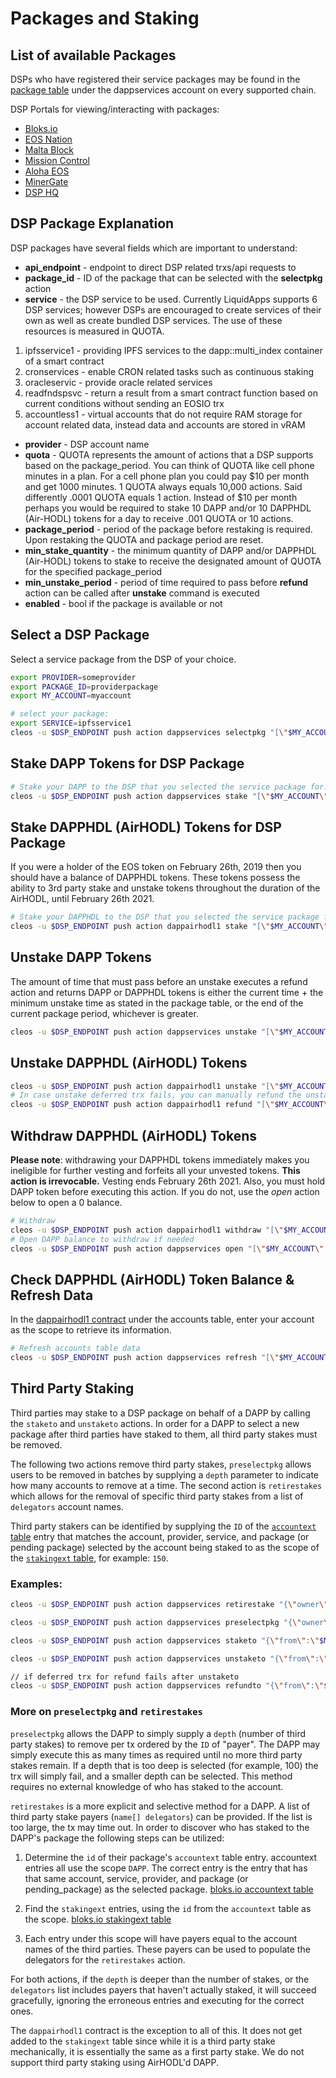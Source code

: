 Packages and Staking
====================

## List of available Packages
DSPs who have registered their service packages may be found in the [package table](https://bloks.io/account/dappservices?loadContract=true&tab=Tables&account=dappservices&scope=dappservices&limit=100&table=package) under the dappservices account on every supported chain.  

DSP Portals for viewing/interacting with packages:

* [Bloks.io](https://bloks.io/dsp)
* [EOS Nation](https://dsp.eosnation.io/)
* [Malta Block](https://dsp.maltablock.org/)
* [Mission Control](https://dsp.mest.net)
* [Aloha EOS](https://dsps.io/)
* [MinerGate](https://minergate.com/eos-vram-providers)
* [DSP HQ](https://dsphq.io/)

## DSP Package Explanation
DSP packages have several fields which are important to understand:

* **api_endpoint** - endpoint to direct DSP related trxs/api requests to
* **package_id** - ID of the package that can be selected with the **selectpkg** action
* **service** - the DSP service to be used.  Currently LiquidApps supports 6 DSP services; however DSPs are encouraged to create services of their own as well as create bundled DSP services.  The use of these resources is measured in QUOTA.
 1. ipfsservice1 - providing IPFS services to the dapp::multi_index container of a smart contract
 2. cronservices - enable CRON related tasks such as continuous staking
 3. oracleservic - provide oracle related services
 4. readfndspsvc - return a result from a smart contract function based on current conditions without sending an EOSIO trx
 5. accountless1 - virtual accounts that do not require RAM storage for account related data, instead data and accounts are stored in vRAM
* **provider** - DSP account name
* **quota** - QUOTA represents the amount of actions that a DSP supports based on the package_period. You can think of QUOTA like cell phone minutes in a plan.  For a cell phone plan you could pay $10 per month and get 1000 minutes.  1 QUOTA always equals 10,000 actions.  Said differently .0001 QUOTA equals 1 action.  Instead of $10 per month perhaps you would be required to stake 10 DAPP and/or 10 DAPPHDL (Air-HODL) tokens for a day to receive .001 QUOTA or 10 actions.
* **package_period** - period of the package before restaking is required. Upon restaking the QUOTA and package period are reset.
* **min_stake_quantity** - the minimum quantity of DAPP and/or DAPPHDL (Air-HODL) tokens to stake to receive the designated amount of QUOTA for the specified package_period
* **min_unstake_period** - period of time required to pass before **refund** action can be called after **unstake** command is executed
* **enabled** - bool if the package is available or not

## Select a DSP Package
Select a service package from the DSP of your choice.

```bash
export PROVIDER=someprovider
export PACKAGE_ID=providerpackage
export MY_ACCOUNT=myaccount

# select your package: 
export SERVICE=ipfsservice1
cleos -u $DSP_ENDPOINT push action dappservices selectpkg "[\"$MY_ACCOUNT\",\"$PROVIDER\",\"$SERVICE\",\"$PACKAGE_ID\"]" -p $MY_ACCOUNT@active
```

## Stake DAPP Tokens for DSP Package
```bash
# Stake your DAPP to the DSP that you selected the service package for:
cleos -u $DSP_ENDPOINT push action dappservices stake "[\"$MY_ACCOUNT\",\"$PROVIDER\",\"$SERVICE\",\"50.0000 DAPP\"]" -p $MY_ACCOUNT@active
```

## Stake DAPPHDL (AirHODL) Tokens for DSP Package
If you were a holder of the EOS token on February 26th, 2019 then you should have a balance of DAPPHDL tokens.  These tokens possess the ability to 3rd party stake and unstake tokens throughout the duration of the AirHODL, until February 26th 2021.
```bash
# Stake your DAPPHDL to the DSP that you selected the service package for:
cleos -u $DSP_ENDPOINT push action dappairhodl1 stake "[\"$MY_ACCOUNT\",\"$PROVIDER\",\"$SERVICE\",\"50.0000 DAPPHDL\"]" -p $MY_ACCOUNT@active
```

## Unstake DAPP Tokens
The amount of time that must pass before an unstake executes a refund action and returns DAPP or DAPPHDL tokens is either the current time + the minimum unstake time as stated in the package table, or the end of the current package period, whichever is greater.
```bash
cleos -u $DSP_ENDPOINT push action dappservices unstake "[\"$MY_ACCOUNT\",\"$PROVIDER\",\"$SERVICE\",\"50.0000 DAPP\"]" -p $MY_ACCOUNT@active
```

## Unstake DAPPHDL (AirHODL) Tokens
```bash
cleos -u $DSP_ENDPOINT push action dappairhodl1 unstake "[\"$MY_ACCOUNT\",\"$PROVIDER\",\"$SERVICE\",\"50.0000 DAPPHDL\"]" -p $MY_ACCOUNT@active
# In case unstake deferred trx fails, you can manually refund the unstaked tokens:
cleos -u $DSP_ENDPOINT push action dappairhodl1 refund "[\"$MY_ACCOUNT\",\"$PROVIDER\",\"$SERVICE\"]" -p $MY_ACCOUNT@active
```

## Withdraw DAPPHDL (AirHODL) Tokens
**Please note**: withdrawing your DAPPHDL tokens immediately makes you ineligible for further vesting and forfeits all your unvested tokens. **This action is irrevocable.**  Vesting ends February 26th 2021.  Also, you must hold DAPP token before executing this action.  If you do not, use the *open* action below to open a 0 balance.
```bash
# Withdraw
cleos -u $DSP_ENDPOINT push action dappairhodl1 withdraw "[\"$MY_ACCOUNT\"]" -p $MY_ACCOUNT@active
# Open DAPP balance to withdraw if needed
cleos -u $DSP_ENDPOINT push action dappservices open "[\"$MY_ACCOUNT\",\"4,DAPP\",\"$MY_ACCOUNT\"]" -p $MY_ACCOUNT@active
```

## Check DAPPHDL (AirHODL) Token Balance & Refresh Data
In the [dappairhodl1 contract](https://bloks.io/contract/dappairhodl1/table?table=accounts&scope=YOUR_ACCOUNT_HERE) under the accounts table, enter your account as the scope to retrieve its information.

```bash
# Refresh accounts table data
cleos -u $DSP_ENDPOINT push action dappservices refresh "[\"$MY_ACCOUNT\"]" -p $MY_ACCOUNT@active
```

## Third Party Staking
Third parties may stake to a DSP package on behalf of a DAPP by calling the `staketo` and `unstaketo` actions. In order for a DAPP to select a new package after third parties have staked to them, all third party stakes must be removed.

The following two actions remove third party stakes, `preselectpkg` allows users to be removed in batches by supplying a `depth` parameter to indicate how many accounts to remove at a time.  The second action is `retirestakes` which allows for the removal of specific third party stakes from a list of `delegators` account names.

Third party stakers can be identified by supplying the `ID` of the [`accountext` table](https://bloks.io/account/dappservices?loadContract=true&tab=Tables&table=accountext&account=dappservices&scope=DAPP&limit=10000) entry that matches the account, provider, service, and package (or pending package) selected by the account being staked to as the scope of the [`stakingext` table](https://bloks.io/account/dappservices?loadContract=true&tab=Tables&table=stakingext&account=dappservices&scope=150&limit=100), for example: `150`.

### Examples:
```bash
cleos -u $DSP_ENDPOINT push action dappservices retirestake "{\"owner\":\"$MY_ACCOUNT\",\"provider\":\"heliosselene\",\"service\":\"cronservices\",\"package\":\"cronservices\",\"delegators\":["dappservice2","natdeveloper","oracletest22"]}" -p $MY_ACCOUNT

cleos -u $DSP_ENDPOINT push action dappservices preselectpkg "{\"owner\":\"$MY_ACCOUNT\",\"provider\":\"heliosselene\",\"service\":\"cronservices\",\"package\":\"cronservices\",\"depth\":\"10\"}" -p $MY_ACCOUNT

cleos -u $DSP_ENDPOINT push action dappservices staketo "{\"from\":\"$MY_ACCOUNT\",\"to\":\"asdfasdfasdy\",\"provider\":\"heliosselene\",\"service\":\"cronservices\",\"quantity\":\"10.0000 DAPP\"}" -p $MY_ACCOUNT

cleos -u $DSP_ENDPOINT push action dappservices unstaketo "{\"from\":\"$MY_ACCOUNT\",\"to\":\"asdfasdfasdy\",\"provider\":\"heliosselene\",\"service\":\"cronservices\",\"quantity\":\"10.0000 DAPP\"}" -p $MY_ACCOUNT

// if deferred trx for refund fails after unstaketo
cleos -u $DSP_ENDPOINT push action dappservices refundto "{\"from\":\"$MY_ACCOUNT\",\"to\":\"asdfasdfasdy\",\"provider\":\"heliosselene\",\"service\":\"cronservices\",\"symcode\":\"DAPP\"}" -p $MY_ACCOUNT
```

### More on `preselectpkg` and `retirestakes`

`preselectpkg` allows the DAPP to simply supply a `depth` (number of third party stakes) to remove per tx ordered by the `ID` of "payer". The DAPP may simply execute this as many times as required until no more third party stakes remain. If a depth that is too deep is selected (for example, 100) the trx will simply fail, and a smaller depth can be selected. This method requires no external knowledge of who has staked to the account.

`retirestakes` is a more explicit and selective method for a DAPP. A list of third party stake payers (`name[] delegators`) can be provided. If the list is too large, the tx may time out. In order to discover who has staked to the DAPP's package the following steps can be utilized:

1. Determine the `id` of their package's `accountext` table entry. accountext entries all use the scope `DAPP`. The correct entry is the entry that has that same account, service, provider, and package (or pending_package) as the selected package. [bloks.io accountext table](https://bloks.io/account/dappservices?loadContract=true&tab=Tables&table=accountext&account=dappservices&scope=DAPP&limit=100000)

2. Find the `stakingext` entries, using the `id` from the `accountext` table as the scope. [bloks.io stakingext table](https://bloks.io/account/dappservices?loadContract=true&tab=Tables&table=stakingext&account=dappservices&scope=155&limit=100)

3. Each entry under this scope will have payers equal to the account names of the third parties. These payers can be used to populate the delegators for the `retirestakes` action.

For both actions, if the `depth` is deeper than the number of stakes, or the `delegators` list includes payers that haven't actually staked, it will succeed gracefully, ignoring the erroneous entries and executing for the correct ones.

The `dappairhodl1` contract is the exception to all of this. It does not get added to the `stakingext` table since while it is a third party stake mechanically, it is essentially the same as a first party stake. We do not support third party staking using AirHODL'd DAPP.